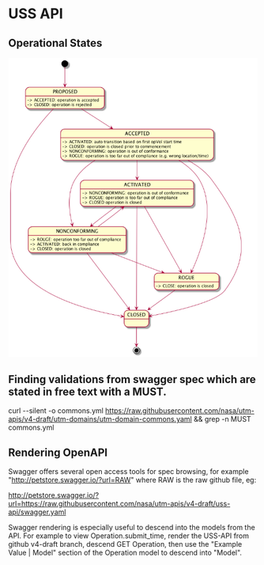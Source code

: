 # USS API

## Operational States

![alt text](../diagrams/tcl4-statemachine.png "Operational States")

## Finding validations from swagger spec which are stated in free text with a MUST.

curl --silent  -o commons.yml  https://raw.githubusercontent.com/nasa/utm-apis/v4-draft/utm-domains/utm-domain-commons.yaml && grep  -n MUST commons.yml


## Rendering OpenAPI

Swagger offers several open access tools for spec browsing, for example  "http://petstore.swagger.io/?url=RAW" where RAW is the raw github file, eg:

http://petstore.swagger.io/?url=https://raw.githubusercontent.com/nasa/utm-apis/v4-draft/uss-api/swagger.yaml

Swagger rendering is especially useful to descend into the models from the API. For example to view Operation.submit_time,
render the USS-API from github v4-draft branch, descend GET Operation, then use the "Example Value | Model"
section of the Operation model to descend into "Model".
